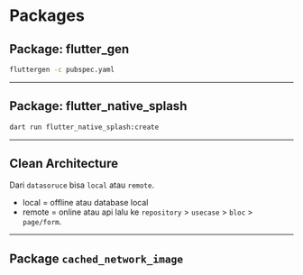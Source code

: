 # Packages


## Package: flutter_gen

```bash
fluttergen -c pubspec.yaml
```

---

## Package: flutter_native_splash

```bash
dart run flutter_native_splash:create
```

---

## Clean Architecture

Dari `datasoruce` bisa `local` atau `remote`.

- local = offline atau database local
- remote = online atau api
  lalu ke `repository` > `usecase` > `bloc` > `page/form`.

---

## Package `cached_network_image`


